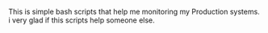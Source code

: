 This is simple bash scripts that help me monitoring my Production systems. i very glad if this scripts help someone else.
